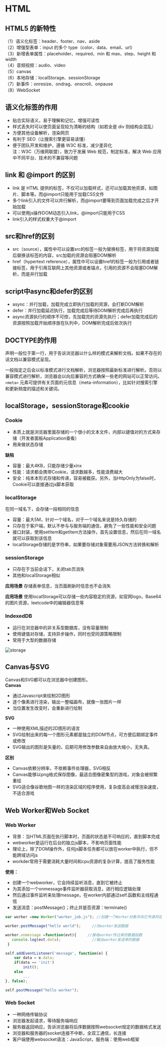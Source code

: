 # HTML  

## HTML5 的新特性  
（1）语义化标签：header、footer、nav、aside  
（2）增强型表单：input 的多个 type（color、data、email、url）  
（3）新增表单属性：placeholder、required、min 和 max、step、height 和 width  
（4）音频视频：audio、video  
（5）canvas  
（6）本地存储：localStorage、sessionStorage  
（7）新事件：onresize、ondrag、onscroll、onpause  
（8）WebSocket  

## 语义化标签的作用  
* 贴合实际语义，易于理解和记忆，增强可读性  
* 样式丢失时可以使页面呈现较为清晰的结构（如若全是 div 则结构会混乱）  
* 方便其他设备解析，渲染网页  
* 有利于 SEO（让搜索引擎更容易读懂）  
* 便于团队开发和维护，遵循 W3C 标准，减少差异化  
注：W3C（万维网联盟），致力于发展 Web 规范，制定标准，解决 Web 应用中不同平台、技术的不兼容等问题  

## link 和 @import 的区别  
* link 是 HTML 提供的标签，不仅可以加载样式，还可以加载其他资源，如图片、脚本等。而@import只能用于加载CSS文件  
* 多个link引入的文件可以并行解析，而@import要等到页面加载完成之后才开始加载  
* 可以使用js操作DOM动态引入link，@import只能用于CSS  
* link引入的样式权重大于@import  

## src和href的区别  
* src（source），属性中可以设置src的标签一般为替换标签，用于将资源加载后替换该标签的内容，src加载的资源会阻塞DOM解析  
* href（hypertext reference），属性中可以设置href的标签一般为引用或者链接标签，用于引用互联网上其他资源或者锚点，引用的资源不会阻塞DOM解析，而是并行加载  

## script中async和defer的区别  
* async：并行加载，加载完成立即执行加载的资源，会打断DOM解析  
* defer：并行加载延迟执行，加载完成后等待DOM解析完成后再执行  
* async资源执行的顺序不可控，先加载完的资源先执行；defer加载完成后的资源按照加载开始顺序放在队列中，DOM解析完成后依次执行  

## DOCTYPE的作用  
<!DOCTYPE>声明一般位于第一行，用于告诉浏览器以什么样的模式来解析文档，如果不存在的话文档以兼容模式呈现。  
一般指定之后会以标准模式进行文档解析，浏览器按照最新标准进行解析。否则以兼容模式进行解析，浏览器会以向后兼容的方式确保一些老的网站可以正常访问。  
`<meta>` 元素可提供有关页面的元信息（meta-information），比如针对搜索引擎和更新频度的描述和关键词。  

## localStorage，sessionStorage和cookie  
### Cookie
* 本质上就是浏览器里面存储的一个很小的文本文件，内部以键值对的方式来存储（开发者面板Application查看）
* 用来做状态存储

**缺陷**
* 容量：最大4KB，只能存储少量xinx
* 性能：请求都会携带Cookie，请求数越多，性能浪费越大
* 安全：纯本本形式存储和传递，容易被截获。另外，当HttpOnly为false时，Cookie可以直接通过js脚本获取


### localStorage
在同一域名下，会存储一段相同的信息
* 容量：最大5M，针对一个域名，对于一个域名来说是持久存储的
* 只存在于客户端，默认不参与与服务端的通信，避免了一些性能和安全问题
* 接口封装，使用setItem和getItem方法操作，首先设置信息，然后在同一域名就可以获取到该信息
* localStorage存储的是字符串，如果要存储对象需要用JSON方法转换和解析

### sessionStorage
* 只存在于当前会话下，关闭tab页消失
* 其他和localStorage相似

**应用场景**
存储表单信息，当页面刷新时信息也不会消失

**应用场景**
使用localStorage可以存储一些内容稳定的资源，如官网logo，Base64的图片资源，leetcode中的编辑器信息等

### IndexedDB
* 运行在浏览器中的非关系型数据库，没有容量限制
* 使用键值对存储，支持异步操作，同时也受同源策略限制
* 常用于大型的数据存储

![storage](@alias/storage.png)  


## Canvas与SVG  
Canvas和SVG都可以在浏览器中创建图形。   
**Canvas**  
* 通过Javascript来绘制2D图形  
* 逐个像素进行渲染，输出一整幅画布，就像一张图片一样  
* 当位置发生改变时，会重新进行绘制  

**SVG**  
* 一种使用XML描述的2D图形的语言  
* SVG绘制出来的每一个图形元素都是独立的DOM节点，可方便后期绑定事件或修改  
* SVG输出的图形是矢量的，后期可用修改参数来自由放大缩小，无失真。  

**区别**  
* Canvas依赖分辨率，不依赖事件处理器，SVG相反  
* Canvas能够以png格式保存图像，最适合图像密集型的游戏，对象会被频繁重绘  
* SVG适合像谷歌地图一样的渲染区域的程序使用，复杂度高会减慢渲染速度，不适合游戏  

## Web Worker和Web Socket  
### Web Worker  
* 背景：当HTML页面在执行脚本时，页面的状态是不可响应的，直到脚本完成  
* webworker是运行在后台的独立js脚本，不影响页面性能  
* 理论上，除了DOM操作外，任何js脚本任务都可以放在worker中执行，但不能跨域访问js  
* workder常用于需要消耗大量时间和cpu资源的复杂计算，提高了服务性能  

**使用：**  
* 创建一个webworker，它会持续监听消息，直到它被终止  
* 为其添加一个onmessage事件监听器获取消息，进行相应逻辑处理  
* 然后通过事件监听来处理message，在worker内部通过self.函数和主线程通信  
* 发送消息：postMessage()；终止并是否资源：terminate()  
```js  
var worker =new Worker("worker_job.js"); //创建一个Worker对象并向它传递将在新线程中执行的脚本的URL  

worker.postMessage("hello world");     //向worker发送数据  

worker.onmessage =function(evt){     //接收worker传过来的数据函数  
   console.log(evt.data);              //输出worker发送来的数据  
 }  

self.addEventListener('message', function(e) {  
    var data = e.data;  
    if(data == 'init')  
        init();  
    else  
        ...  
}, false);  

self.postMessage("hello worker");  
```  


### Web Socket  
* 一种网络传输协议  
* 浏览器发起请求，等待服务端响应  
* 服务器返回响应，告诉浏览器将后序数据按照websocket规定的数据格式发送  
* 浏览器和服务器的socket连接不中断，全双工通信，长连接  
* 客户端使用websocket语法：JavaScript，服务端：使用web框架  

